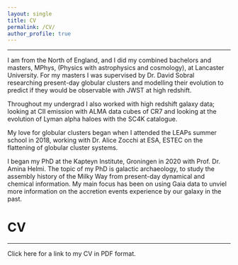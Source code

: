 ```yaml
---
layout: single
title: CV
permalink: /CV/
author_profile: true
---
```

 
---
I am from the North of  England, and I did my combined bachelors and masters, 
MPhys, (Physics with astrophysics and cosmology), at Lancaster University. 
For my masters I was supervised by Dr. David Sobral researching present-day globular clusters 
and modelling their evolution to predict if they would be observable with JWST at high redshift. 

Throughout my undergrad I also worked with high redshift galaxy data; looking at CII 
emission with ALMA data cubes of CR7 and looking at the evolution of Lyman alpha haloes 
with the SC4K catalogue. 

My love for globular clusters began when I attended the LEAPs summer school in 2018, 
working with Dr. Alice Zocchi at ESA, ESTEC on the flattening of globular cluster systems.

I began my PhD at the Kapteyn Institute, Groningen in 2020 with Prof. Dr. Amina Helmi. The 
topic of my PhD is galactic archaeology, to study the assembly history of the Milky Way
from present-day dynamical and chemical information. My main focus has been on using Gaia 
data to unviel more information on the accretion events experience by our galaxy in the past.




CV
======
---

Click here<a href="assets/files/Emma_Dodd_CV.pdf" class="image fit"><img src="images/marr_pic.jpg" alt=""></a> for a link to my CV in PDF format.


